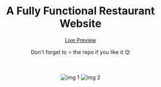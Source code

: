 <div align="center">
<h1> A Fully Functional Restaurant Website </h1>


[Live Preview](https://rainyroof.vercel.app/)

Don't forget to :star: the repo if you like it :blush:



<br>

![img 1](img1.png)
![img 2](img2.png)
 

</div>
